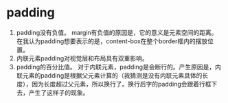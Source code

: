 # padding

1. padding没有负值。
  margin有负值的原因是，它的意义是元素空间的距离。在我认为padding想要表示的是，content-box在整个border框内的摆放位置。
2. 内联元素padding对视觉层和布局具有双重影响。
3. padding的百分比值。
  对于内联元素，padding是会断行的。产生原因是，内联元素的padding是根据父元素计算的（我猜测是没有内联元素具体的长度），因为长度超过父元素，所以换行了。换行后字的padding会跟着行框下去，产生了这样子的现象。